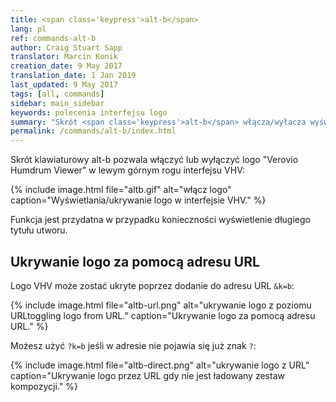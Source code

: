 ```yaml
---
title: <span class='keypress'>alt-b</span>
lang: pl
ref: commands-alt-b
author: Craig Stuart Sapp
translator: Marcin Konik 
creation_date: 9 May 2017
translation_date: 1 Jan 2019
last_updated: 9 May 2017
tags: [all, commands]
sidebar: main_sidebar
keywords: polecenia interfejsu logo
summary: "Skrót <span class='keypress'>alt-b</span> włącza/wyłacza wyświetlanie logo Verovio Humdrum Viewer w nagłówku."
permalink: /commands/alt-b/index.html
---
```


Skrót klawiaturowy <span class="keypress">alt-b</span> pozwala włączyć lub wyłączyć
logo "Verovio Humdrum Viewer" w lewym górnym rogu interfejsu VHV:

{% include image.html
	file="altb.gif"
	alt="włącz logo"
	caption="Wyświetlania/ukrywanie logo w interfejsie VHV."
%}

Funkcja jest przydatna w przypadku konieczności wyświetlenie długiego tytułu utworu.


## Ukrywanie logo za pomocą adresu URL ##

Logo VHV może zostać ukryte poprzez dodanie do adresu URL `&k=b`: 

{% include image.html
	file="altb-url.png"
	alt="ukrywanie logo z poziomu URLtoggling logo from URL."
	caption="Ukrywanie logo za pomocą adresu URL."
%}


Możesz użyć `?k=b` jeśli w adresie nie pojawia się już znak `?`:


{% include image.html
	file="altb-direct.png"
	alt="ukrywanie logo z URL"
	caption="Ukrywanie logo przez URL gdy nie jest ładowany zestaw kompozycji."
%}





